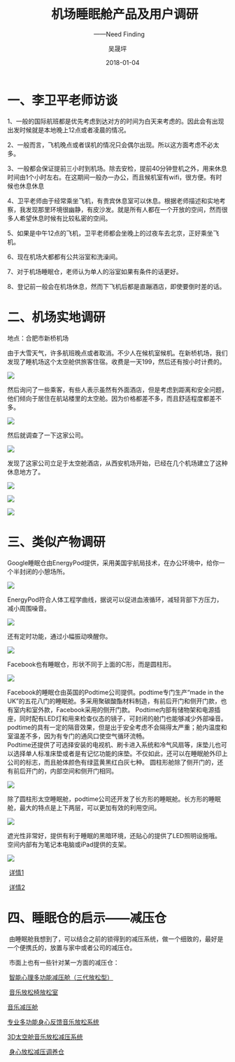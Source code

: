 ﻿---
layout:     post
title:      机场睡眠舱产品及用户调研
subtitle:   ——Need Finding
date:       2018-01-04
author:     吴晟坪
header-img: img/Material_sharing_bg.jpg
catalog: true
tags:
    - Material Sharing
---
# 一、李卫平老师访谈

1、一般的国际航班都是优先考虑到达对方的时间为白天来考虑的。因此会有出现出发时候就是本地晚上12点或者凌晨的情况。<br>

2、一般而言，飞机晚点或者误机的情况只会偶尔出现。所以这方面考虑不必太多。<br>

3、一般都会保证提前三小时到机场。除去安检，提前40分钟登机之外，用来休息时间由1个小时左右。在这期间一般办一办公，而且候机室有wifi，很方便。有时候也休息休息<br>

4、卫平老师由于经常乘坐飞机，有贵宾休息室可以休息。根据老师描述和实地考察，我发现那里环境很幽静，有皮沙发。就是所有人都在一个开放的空间，然而很多人希望休息时候有比较私密的空间。<br>

5、如果是中午12点的飞机，卫平老师都会坐晚上的过夜车去北京，正好乘坐飞机。<br>

6、现在机场大都都有公共浴室和洗澡间。<br>

7、对于机场睡眠仓，老师认为单人的浴室如果有条件的话更好。<br>

8、登记前一般会在机场休息，然而下飞机后都是直蹦酒店，即使要倒时差的话。<br>

# 二、机场实地调研

地点：合肥市新桥机场

由于大雪天气，许多航班晚点或者取消。不少人在候机室候机。在新桥机场，我们发现了睡机场这个太空舱供旅客住宿。收费是一天199，然后还有按小时计费的。

![](https://github.com/Design-Thinking/Design-Thinking.github.io/blob/master/img/DocumentSharing/18-01-04.jpg?raw=true)

然后询问了一些乘客，有些人表示虽然有外面酒店，但是考虑到距离和安全问题，他们倾向于居住在航站楼里的太空舱。因为价格都差不多，而且舒适程度都差不多。

![](https://github.com/Design-Thinking/Design-Thinking.github.io/blob/master/img/DocumentSharing/18-01-04-talk.jpg?raw=true)

然后就调查了一下这家公司。

![](https://github.com/Design-Thinking/Design-Thinking.github.io/blob/master/img/DocumentSharing/18-01-04-ask.jpg?raw=true)

发现了这家公司立足于太空舱酒店，从西安机场开始，已经在几个机场建立了这种休息地方了。


![](https://github.com/Design-Thinking/Design-Thinking.github.io/blob/master/img/DocumentSharing/%E7%9D%A1%E6%9C%BA%E5%9C%BA1.png?raw=true)


![](https://github.com/Design-Thinking/Design-Thinking.github.io/blob/master/img/DocumentSharing/%E7%9D%A1%E6%9C%BA%E5%9C%BA2.png?raw=true)


![](https://github.com/Design-Thinking/Design-Thinking.github.io/blob/master/img/DocumentSharing/%E7%9D%A1%E6%9C%BA%E5%9C%BA3.png?raw=true)

 # 三、类似产物调研

Google睡眠仓由EnergyPod提供，采用美国宇航局技术，在办公环境中，给你一个半封闭的小憩场所。

![](https://pic.36krcnd.com/avatar/201704/24085708/4wik1dv74vgpgwub.jpg!1200)

EnergyPod符合人体工程学曲线，据说可以促进血液循环，减轻背部下方压力，减小周围噪音。

![](https://pic.36krcnd.com/avatar/201704/24090714/795p6ijxoqudidwk.jpg!1200)

 还有定时功能，通过小幅振动唤醒你。
 
 ![](https://pic.36krcnd.com/avatar/201704/24090849/pb4o0tdcy59vikxt.jpg!1200)
 
  Facebook也有睡眠仓，形状不同于上面的C形，而是圆柱形。
  
  ![](https://pic.36krcnd.com/avatar/201704/24091801/qaa4u39ddiajhq3p.png!1200)
  
  Facebook的睡眠仓由英国的Podtime公司提供。podtime专门生产“made in the UK”的五花八门的睡眠舱。多采用聚碳酸酯材料制造，有前后开门和侧开门款，也有室内和室外款，Facebook采用的侧开门款。 
  Podtime内部有储物架和电源插座，同时配有LED灯和用来检查仪态的镜子，可封闭的舱门也能够减少外部噪音。 podtime的具有一定的隔音效果，但是出于安全考虑不会隔得太严重；舱内温度和室温差不多，因为有专门的通风口使空气循环流畅。  
  Podtime还提供了可选择安装的电视机、刷卡进入系统和冷气风扇等，床垫儿也可以选择单人标准床垫或者是有记忆功能的床垫。不仅如此，还可以在睡眠舱外印上公司的标志，而且舱体颜色有绿蓝黄黑红白灰七种。
  圆柱形舱除了侧开门的，还有前后开门的，内部空间和侧开门相同。
  
  ![](https://pic.36krcnd.com/avatar/201704/24103413/47agcoteisnpfxu8.jpg!1200)
  
  除了圆柱形太空睡眠舱，podtime公司还开发了长方形的睡眠舱。长方形的睡眠舱，最大的特点是上下两层，可以更加有效的利用空间。
  
  ![](https://pic.36krcnd.com/avatar/201704/26071451/ukx3fh9jjxtelqit.jpg!1200)
  
  遮光性非常好，提供有利于睡眠的黑暗环境，还贴心的提供了LED照明设施哦。
  空间内部有为笔记本电脑或iPad提供的支架。
  
  ![](https://pic.36krcnd.com/avatar/201704/26071451/alyzfyh03f3btz8q.jpg!1200)
  
  [详情1](http://36kr.com/p/5072129.html)
  
  [详情2](http://www.techweb.com.cn/ihealthi/2015-05-12/2151292.shtml)
  
  
  # 四、睡眠仓的启示——减压仓
  
  由睡眠舱我想到了，可以结合之前的锁得到的减压系统，做一个细致的，最好是一个便携氏的，放置与家中或者公司的减压仓。
  
  市面上也有一些针对某一方面的减压仓：
  
  [智能心理多功能减压舱（三代放松型）](http://www.hcxl99.com/Products/zhinengxinliduogongn.html)
  
  [音乐放松椅放松室](http://info.b2b168.com/s168-63101045.html) 
  
  [音乐减压舱](http://www.xzt-bj.com/index.php?m=content&c=index&a=show&catid=8&id=50)
  
  [专业多功能身心反馈音乐放松系统](https://b2b.hc360.com/supplyself/635904377.html)
  
  [3D太空舱音乐放松减压系统](http://www.sztkmx.com/ProductView.Asp?id=819)
  
  [身心放松减压调养仓](http://www.spirit-edu.cn/goodsv/12.html)
  
 
  
  
  

